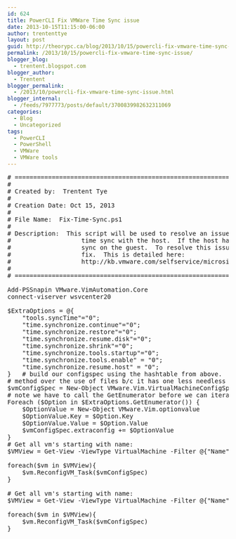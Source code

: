 ```yaml
---
id: 624
title: PowerCLI Fix VMWare Time Sync issue
date: 2013-10-15T11:15:00-06:00
author: trententtye
layout: post
guid: http://theorypc.ca/blog/2013/10/15/powercli-fix-vmware-time-sync-issue/
permalink: /2013/10/15/powercli-fix-vmware-time-sync-issue/
blogger_blog:
  - trentent.blogspot.com
blogger_author:
  - Trentent
blogger_permalink:
  - /2013/10/powercli-fix-vmware-time-sync-issue.html
blogger_internal:
  - /feeds/7977773/posts/default/3700839982632311069
categories:
  - Blog
  - Uncategorized
tags:
  - PowerCLI
  - PowerShell
  - VMWare
  - VMWare tools
---
```

<pre class="lang:ps decode:true "># ===========================================================================================================
#
# Created by:  Trentent Tye
#
# Creation Date: Oct 15, 2013
#
# File Name:  Fix-Time-Sync.ps1
#
# Description:  This script will be used to resolve an issue with VMWare where the VMWare Tools cause a
#                   time sync with the host.  If the host has an incorrect time it will knock the time out of
#                   sync on the guest.  To resolve this issue some text entires need to be made to the VMX
#                   fix.  This is detailed here:
#                   http://kb.vmware.com/selfservice/microsites/search.do?language=en_US&cmd=displayKC&externalId=1189
#
# ===========================================================================================================

Add-PSSnapin VMware.VimAutomation.Core
connect-viserver wsvcenter20

$ExtraOptions = @{
    "tools.syncTime"="0";
    "time.synchronize.continue"="0";
    "time.synchronize.restore"="0";
    "time.synchronize.resume.disk"="0";
    "time.synchronize.shrink"="0";
    "time.synchronize.tools.startup"="0";
    "time.synchronize.tools.enable" = "0";
    "time.synchronize.resume.host" = "0";
}   # build our configspec using the hashtable from above.  I prefer this
# method over the use of files b/c it has one less needless dependency.
$vmConfigSpec = New-Object VMware.Vim.VirtualMachineConfigSpec
# note we have to call the GetEnumerator before we can iterate through
Foreach ($Option in $ExtraOptions.GetEnumerator()) {
    $OptionValue = New-Object VMware.Vim.optionvalue
    $OptionValue.Key = $Option.Key
    $OptionValue.Value = $Option.Value
    $vmConfigSpec.extraconfig += $OptionValue
}
# Get all vm's starting with name:
$VMView = Get-View -ViewType VirtualMachine -Filter @{"Name" = "WSCTX"}

foreach($vm in $VMView){
    $vm.ReconfigVM_Task($vmConfigSpec)
}

# Get all vm's starting with name:
$VMView = Get-View -ViewType VirtualMachine -Filter @{"Name" = "WSAPV"}

foreach($vm in $VMView){
    $vm.ReconfigVM_Task($vmConfigSpec)
}</pre>

&nbsp;

<!-- AddThis Advanced Settings generic via filter on the_content -->

<!-- AddThis Share Buttons generic via filter on the_content -->